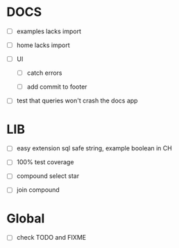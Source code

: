 # DOCS

-   [ ] examples lacks import

-   [ ] home lacks import

-   [ ] UI

    -   [ ] catch errors

    -   [ ] add commit to footer

-   [ ] test that queries won't crash the docs app

# LIB

-   [ ] easy extension sql safe string, example boolean in CH

-   [ ] 100% test coverage

-   [ ] compound select star

-   [ ] join compound

# Global

-   [ ] check TODO and FIXME
